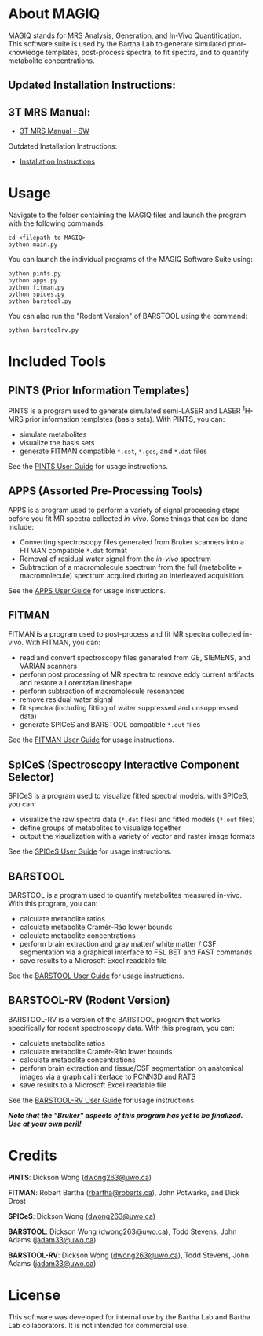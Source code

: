 # About MAGIQ
MAGIQ stands for MRS Analysis, Generation, and In-Vivo Quantification. This software suite is used by the Bartha Lab to generate simulated prior-knowledge templates, post-process spectra, to fit spectra, and to quantify metabolite concentrations.

## Updated Installation Instructions:

## 3T MRS Manual:
* [3T MRS Manual - SW](https://github.com/swils256/MAGIQ/blob/master/3T%20Magnetic%20Resonance%20Spectroscopy%20Manual%20-%20Final.docx)


Outdated Installation Instructions:
* [Installation Instructions](https://github.com/dwong263/MAGIQ/wiki/Installation-Overview)

# Usage
Navigate to the folder containing the MAGIQ files and launch the program with the following commands:
```
cd <filepath to MAGIQ>
python main.py
```
You can launch the individual programs of the MAGIQ Software Suite using:
```
python pints.py
python apps.py
python fitman.py
python spices.py
python barstool.py
```
You can also run the "Rodent Version" of BARSTOOL using the command:
```
python barstoolrv.py
```

# Included Tools
## PINTS (Prior Information Templates)
PINTS is a program used to generate simulated semi-LASER and LASER <sup>1</sup>H-MRS prior information templates (basis sets). With PINTS, you can:
* simulate metabolites
* visualize the basis sets
* generate FITMAN compatible `*.cst`, `*.ges`, and `*.dat` files

See the [PINTS User Guide](https://github.com/dwong263/MAGIQ/wiki/PINTS-Overview) for usage instructions.

## APPS (Assorted Pre-Processing Tools)
APPS is a program used to perform a variety of signal processing steps before you fit MR spectra collected *in-vivo*. Some things that can be done include:
* Converting spectroscopy files generated from Bruker scanners into a FITMAN compatible `*.dat` format
* Removal of residual water signal from the *in-vivo* spectrum
* Subtraction of a macromolecule spectrum from the full (metabolite + macromolecule) spectrum acquired during an interleaved acquisition.

See the [APPS User Guide](https://github.com/dwong263/MAGIQ/wiki/APPS-Overview) for usage instructions.

## FITMAN
FITMAN is a program used to post-process and fit MR spectra collected in-vivo. With FITMAN, you can:
* read and convert spectroscopy files generated from GE, SIEMENS, and VARIAN scanners
* perform post processing of MR spectra to remove eddy current artifacts and restore a Lorentzian lineshape
* perform subtraction of macromolecule resonances
* remove residual water signal
* fit spectra (including fitting of water suppressed and unsuppressed data)
* generate SPICeS and BARSTOOL compatible `*.out` files

See the [FITMAN User Guide](https://github.com/dwong263/MAGIQ/wiki/FITMAN-Overview) for usage instructions.

## SpICeS (Spectroscopy Interactive Component Selector)
SPICeS is a program used to visualize fitted spectral models. with SPICeS, you can:
* visualize the raw spectra data (`*.dat` files) and fitted models (`*.out` files)
* define groups of metabolites to visualize together
* output the visualization with a variety of vector and raster image formats

See the [SPICeS User Guide](https://github.com/dwong263/MAGIQ/wiki/SpICeS-User-Guide) for usage instructions.

## BARSTOOL
BARSTOOL is a program used to quantify metabolites measured in-vivo. With this program, you can:
* calculate metabolite ratios
* calculate metabolite Cram&eacute;r-R&aacute;o lower bounds
* calculate metabolite concentrations
* perform brain extraction and gray matter/ white matter / CSF segmentation via a graphical interface to FSL BET and FAST commands
* save results to a Microsoft Excel readable file

See the [BARSTOOL User Guide](https://github.com/dwong263/MAGIQ/wiki/BARSTOOL-Overview) for usage instructions.

## BARSTOOL-RV (Rodent Version)
BARSTOOL-RV is a version of the BARSTOOL program that works specifically for rodent spectroscopy data. With this program, you can:
* calculate metabolite ratios
* calculate metabolite Cram&eacute;r-R&aacute;o lower bounds
* calculate metabolite concentrations
* perform brain extraction and tissue/CSF segmentation on anatomical images via a graphical interface to PCNN3D and RATS
* save results to a Microsoft Excel readable file

See the [BARSTOOL-RV User Guide](https://github.com/dwong263/MAGIQ/wiki/BARSTOOLRV-Overview) for usage instructions.

_**Note that the "Bruker" aspects of this program has yet to be finalized. Use at your own peril!**_

# Credits
**PINTS**: Dickson Wong (dwong263@uwo.ca)

**FITMAN**: Robert Bartha (rbartha@robarts.ca), John Potwarka, and Dick Drost

**SPICeS**: Dickson Wong (dwong263@uwo.ca)

**BARSTOOL**: Dickson Wong (dwong263@uwo.ca), Todd Stevens, John Adams (jadam33@uwo.ca)

**BARSTOOL-RV**: Dickson Wong (dwong263@uwo.ca), Todd Stevens, John Adams (jadam33@uwo.ca)

# License

This software was developed for internal use by the Bartha Lab and Bartha Lab collaborators. It is not intended for commercial use.


